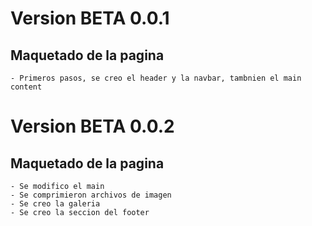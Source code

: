 # Version BETA 0.0.1
## Maquetado de la pagina
    - Primeros pasos, se creo el header y la navbar, tambnien el main content
# Version BETA 0.0.2
## Maquetado de la pagina
    - Se modifico el main
    - Se comprimieron archivos de imagen
    - Se creo la galeria
    - Se creo la seccion del footer